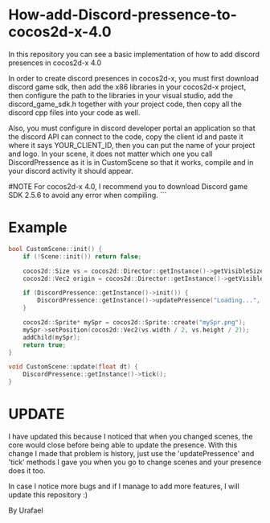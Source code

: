 # How-add-Discord-pressence-to-cocos2d-x-4.0 
In this repository you can see a basic implementation of how to add discord presences in cocos2d-x 4.0

In order to create discord presences in cocos2d-x, you must first download discord game sdk, then add the x86 libraries in your cocos2d-x project, then configure the path to the libraries in your visual studio, add the discord_game_sdk.h together with your project code, then copy all the discord cpp files into your code as well.

Also, you must configure in discord developer portal an application so that the discord API can connect to the code, copy the client id and paste it where it says YOUR_CLIENT_ID, then you can put the name of your project and logo. In your scene, it does not matter which one you call DiscordPressence as it is in CustomScene so that it works, compile and in your discord activity it should appear.

#NOTE
For cocos2d-x 4.0, I recommend you to download Discord game SDK 2.5.6 to avoid any error when compiling. ```

# Example 

```cpp
bool CustomScene::init() {
    if (!Scene::init()) return false;

    cocos2d::Size vs = cocos2d::Director::getInstance()->getVisibleSize();
    cocos2d::Vec2 origin = cocos2d::Director::getInstance()->getVisibleOrigin();

    if (DiscordPressence::getInstance()->init()) {
        DiscordPressence::getInstance()->updatePressence("Loading...", "My game is starting!");
    }

    cocos2d::Sprite* mySpr = cocos2d::Sprite::create("mySpr.png");
    mySpr->setPosition(cocos2d::Vec2(vs.width / 2, vs.height / 2));
    addChild(mySpr);
    return true;
}

void CustomScene::update(float dt) {
    DiscordPressence::getInstance()->tick();
}
```
# UPDATE

I have updated this because I noticed that when you changed scenes, the core would close before being able to update the presence. With this change I made that problem is history, just use the 'updatePressence' and 'tick' methods I gave you when you go to change scenes and your presence does it too.

In case I notice more bugs and if I manage to add more features, I will update this repository :)

By Urafael

